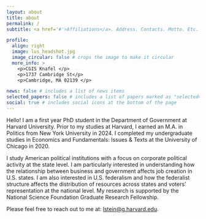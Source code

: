 ```yaml
---
layout: about
title: about
permalink: /
subtitle: <a href='#'>Affiliations</a>. Address. Contacts. Motto. Etc.

profile:
  align: right
  image: lus_headshot.jpg
  image_circular: false # crops the image to make it circular
  more_info: >
    <p>CGIS Knafel </p>
    <p>1737 Cambridge St</p>
    <p>Cambridge, MA 02139 </p>

news: false # includes a list of news items
selected_papers: false # includes a list of papers marked as "selected={true}"
social: true # includes social icons at the bottom of the page
---
```


Hello! I am a first year PhD student in the Department of Government at Harvard University. Prior to my studies at Harvard, I earned an M.A. in Politics from New York University in 2024. I completed my undergraduate studies in Economics and Fundamentals: Issues & Texts at the University of Chicago in 2020. 

I study American political institutions with a focus on corporate political activity at the state level. I am particularly interested in understanding how the relationship between business and government affects job creation in U.S. states. I am also interested in U.S. federalism and how the federalist structure affects the distribution of resources across states and voters' representation at the national level. My research is supported by the National Science Foundation Graduate Research Fellowship.

Please feel free to reach out to me at: lstein@g.harvard.edu.

